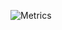 ![Metrics](https://metrics.lecoq.io/BarryYangi?template=classic&isocalendar=1&languages=1&tweets=1&rss=1&base=header%2C%20activity%2C%20community%2C%20repositories%2C%20metadata&base.indepth=false&base.hireable=false&base.skip=false&isocalendar=false&isocalendar.duration=half-year&languages=false&languages.limit=8&languages.threshold=0%25&languages.other=false&languages.colors=github&languages.sections=most-used&languages.indepth=false&languages.analysis.timeout=15&languages.analysis.timeout.repositories=7.5&languages.categories=markup%2C%20programming&languages.recent.categories=markup%2C%20programming&languages.recent.load=300&languages.recent.days=14&tweets=false&tweets.user=BarryYangi&tweets.attachments=false&tweets.limit=4&rss=false&rss.source=https%3A%2F%2Fwww.barryi.me%2Fatom.xml&rss.limit=4&config.timezone=Asia%2FShanghai)